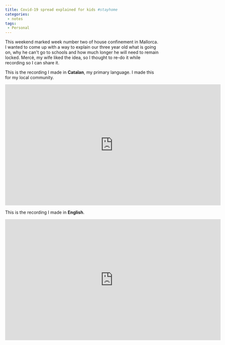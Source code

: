 ```yaml
---
title: Covid-19 spread explained for kids #stayhome
categories:
 - notes
tags:
 - Personal
---
```

This weekend marked week number two of house confinement in Mallorca. I wanted to come up with a way to explain our
three year old what is going on, why he can't go to schools and how much longer he will need to remain locked. Mercè, my
wife liked the idea, so I thought to re-do it while recording so I can share it. 
<!-- more -->
This is the recording I made in **Catalan**, my primary language. I made this for my local community.

<iframe id='ivplayer' width='700' height='394' src='https://invidious.snopyta.org/uIk9Bba06Ak' style='border:none;'></iframe>

This is the recording I made in **English**.

<iframe id='ivplayer' width='700' height='394' src='https://invidious.snopyta.org/1Fqle3BH6Ec' style='border:none;'></iframe>

